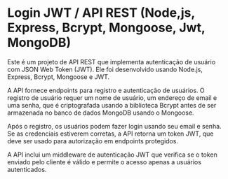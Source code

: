 # Login JWT / API REST (Node,js, Express, Bcrypt, Mongoose, Jwt, MongoDB)

Este é um projeto de API REST que implementa autenticação de usuário com JSON Web Token (JWT). Ele foi desenvolvido usando Node.js, Express, Bcrypt, Mongoose e JWT.

A API fornece endpoints para registro e autenticação de usuários. O registro de usuário requer um nome de usuário, um endereço de email e uma senha, que é criptografada usando a biblioteca Bcrypt antes de ser armazenada no banco de dados MongoDB usando o Mongoose.

Após o registro, os usuários podem fazer login usando seu email e senha. Se as credenciais estiverem corretas, a API retorna um token JWT, que deve ser usado para autorização em endpoints protegidos.

A API inclui um middleware de autenticação JWT que verifica se o token enviado pelo cliente é válido e permite o acesso apenas a usuários autenticados.
